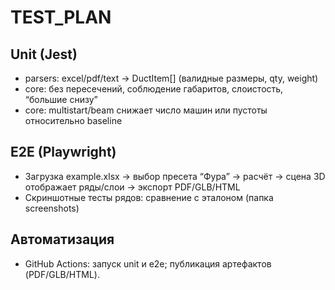 
# TEST_PLAN

## Unit (Jest)
- parsers: excel/pdf/text → DuctItem[] (валидные размеры, qty, weight)
- core: без пересечений, соблюдение габаритов, слоистость, “большие снизу”
- core: multistart/beam снижает число машин или пустоты относительно baseline

## E2E (Playwright)
- Загрузка example.xlsx → выбор пресета “Фура” → расчёт → сцена 3D отображает ряды/слои → экспорт PDF/GLB/HTML
- Скриншотные тесты рядов: сравнение с эталоном (папка screenshots)

## Автоматизация
- GitHub Actions: запуск unit и e2e; публикация артефактов (PDF/GLB/HTML).
